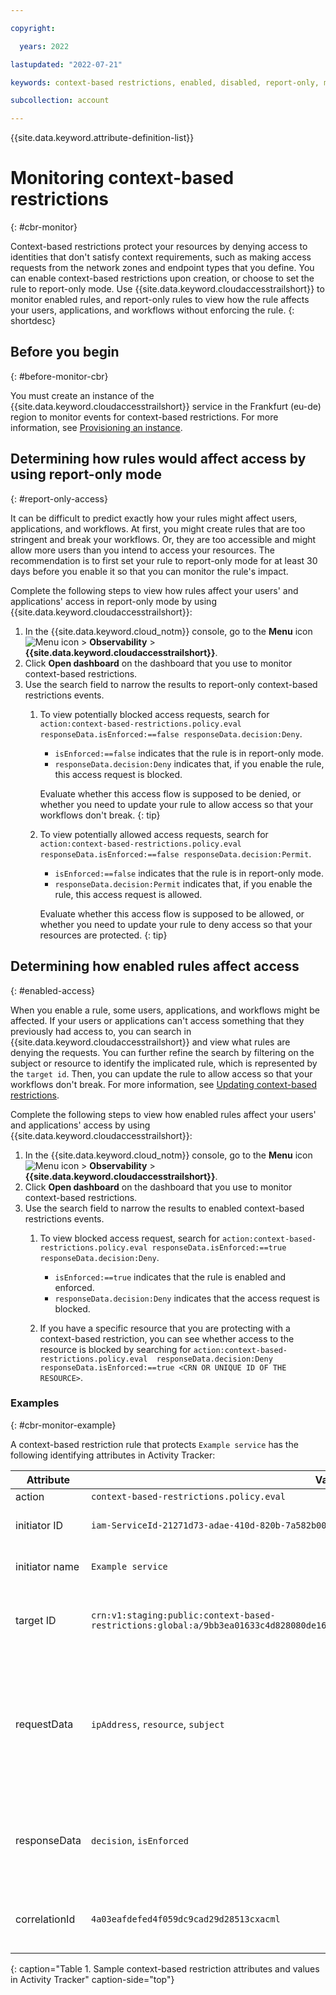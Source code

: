 ```yaml
---

copyright:

  years: 2022

lastupdated: "2022-07-21"

keywords: context-based restrictions, enabled, disabled, report-only, monitor, monitor cbr, cbr, activity tracker, cbr events, context-based restrictions events, denied access

subcollection: account

---
```


{{site.data.keyword.attribute-definition-list}}

# Monitoring context-based restrictions
{: #cbr-monitor}

Context-based restrictions protect your resources by denying access to identities that don't satisfy context requirements, such as making access requests from the network zones and endpoint types that you define. You can enable context-based restrictions upon creation, or choose to set the rule to report-only mode. Use {{site.data.keyword.cloudaccesstrailshort}} to monitor enabled rules, and report-only rules to view how the rule affects your users, applications, and workflows without enforcing the rule. 
{: shortdesc}

## Before you begin
{: #before-monitor-cbr}

You must create an instance of the {{site.data.keyword.cloudaccesstrailshort}} service in the Frankfurt (eu-de) region to monitor events for context-based restrictions. For more information, see [Provisioning an instance](/docs/activity-tracker?topic=activity-tracker-provision).

## Determining how rules would affect access by using report-only mode
{: #report-only-access}

It can be difficult to predict exactly how your rules might affect users, applications, and workflows. At first, you might create rules that are too stringent and break your workflows. Or, they are too accessible and might allow more users than you intend to access your resources. The recommendation is to first set your rule to report-only mode for at least 30 days before you enable it so that you can monitor the rule's impact.

Complete the following steps to view how rules affect your users' and applications' access in report-only mode by using {{site.data.keyword.cloudaccesstrailshort}}:

1. In the {{site.data.keyword.cloud_notm}} console, go to the **Menu** icon ![Menu icon](../icons/icon_hamburger.svg "Menu") > **Observability** > **{{site.data.keyword.cloudaccesstrailshort}}**. 
1. Click **Open dashboard** on the dashboard that you use to monitor context-based restrictions. 
1. Use the search field to narrow the results to report-only context-based restrictions events.
   1. To view potentially blocked access requests, search for `action:context-based-restrictions.policy.eval responseData.isEnforced:==false responseData.decision:Deny`. 
      * `isEnforced:==false` indicates that the rule is in report-only mode. 
      * `responseData.decision:Deny` indicates that, if you enable the rule, this access request is blocked. 

      Evaluate whether this access flow is supposed to be denied, or whether you need to update your rule to allow access so that your workflows don't break. 
      {: tip}

   1. To view potentially allowed access requests, search for `action:context-based-restrictions.policy.eval responseData.isEnforced:==false responseData.decision:Permit`.
      * `isEnforced:==false` indicates that the rule is in report-only mode. 
      * `responseData.decision:Permit` indicates that, if you enable the rule, this access request is allowed.

      Evaluate whether this access flow is supposed to be allowed, or whether you need to update your rule to deny access so that your resources are protected. 
      {: tip}

## Determining how enabled rules affect access
{: #enabled-access}

When you enable a rule, some users, applications, and workflows might be affected. If your users or applications can't access something that they previously had access to, you can search in {{site.data.keyword.cloudaccesstrailshort}} and view what rules are denying the requests. You can further refine the search by filtering on the subject or resource to identify the implicated rule, which is represented by the `target id`. Then, you can update the rule to allow access so that your workflows don't break. For more information, see [Updating context-based restrictions](/docs/account?topic=account-context-restrictions-update). 

Complete the following steps to view how enabled rules affect your users' and applications' access by using {{site.data.keyword.cloudaccesstrailshort}}:

1. In the {{site.data.keyword.cloud_notm}} console, go to the **Menu** icon ![Menu icon](../icons/icon_hamburger.svg "Menu") > **Observability** > **{{site.data.keyword.cloudaccesstrailshort}}**. 
1. Click **Open dashboard** on the dashboard that you use to monitor context-based restrictions. 
1. Use the search field to narrow the results to enabled context-based restrictions events.
   1. To view blocked access request, search for `action:context-based-restrictions.policy.eval responseData.isEnforced:==true responseData.decision:Deny`. 
      * `isEnforced:==true` indicates that the rule is enabled and enforced. 
      * `responseData.decision:Deny` indicates that the access request is blocked. 
    
   1. If you have a specific resource that you are protecting with a context-based restriction, you can see whether access to the resource is blocked by searching for `action:context-based-restrictions.policy.eval  responseData.decision:Deny responseData.isEnforced:==true <CRN OR UNIQUE ID OF THE RESOURCE>`. 

### Examples 
{: #cbr-monitor-example}

A context-based restriction rule that protects `Example service` has the following identifying attributes in Activity Tracker:

| Attribute    | Value      | Description |
|---------------|------------|-----------|
| action        | `context-based-restrictions.policy.eval` |
| initiator ID | `iam-ServiceId-21271d73-adae-410d-820b-7a582b0066fc` | The unique ID of the protected service. |
| initiator name  | `Example service` | The name of the protected service. |
| target ID| `crn:v1:staging:public:context-based-restrictions:global:a/9bb3ea01633c4d828080de16ce34ea70::rule:b9fadacd4fbe034d7aafcd1659063aaa` | The unique ID of the rule that rendered the allow or deny decision. |
| requestData | `ipAddress`, `resource`, `subject` | Contains the details of the resource that the requester is trying to access, the identity of the requester and from what IP address they are requesting access.|
| responseData | `decision`, `isEnforced` | The decision and enforcement mode. When `isEnforced=false`, the rule is in report-only mode. |
| correlationId | `4a03eafdefed4f059dc9cad29d28513cxacml` | Used for debug interactions and tracing the request with support. |
{: caption="Table 1. Sample context-based restriction attributes and values in Activity Tracker" caption-side="top"}

